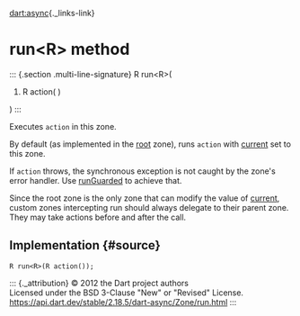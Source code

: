 [dart:async](../../dart-async/dart-async-library){._links-link}

run\<R\> method
===============

::: {.section .multi-line-signature}
R run\<R\>(

1.  R action( )

)
:::

Executes `action` in this zone.

By default (as implemented in the [root](root-constant) zone), runs
`action` with [current](current) set to this zone.

If `action` throws, the synchronous exception is not caught by the
zone\'s error handler. Use [runGuarded](runguarded) to achieve that.

Since the root zone is the only zone that can modify the value of
[current](current), custom zones intercepting run should always delegate
to their parent zone. They may take actions before and after the call.

Implementation {#source}
--------------

``` {.language-dart data-language="dart"}
R run<R>(R action());
```

::: {._attribution}
© 2012 the Dart project authors\
Licensed under the BSD 3-Clause \"New\" or \"Revised\" License.\
<https://api.dart.dev/stable/2.18.5/dart-async/Zone/run.html>
:::
